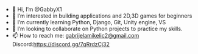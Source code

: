- 👋 Hi, I’m @GabbyX1
- 👀 I’m interested in building applications and 2D,3D games for beginners
- 🌱 I’m currently learning Python, Django, Git, Unity engine, VS
- 💞️ I’m looking to collaborate on Python projects to practice my skills.
- 📫 How to reach me: gabrijelamikelic2@gmail.com Discord:https://discord.gg/7qRrdzCj32

<!---
GabbyX1/GabbyX1 is a ✨ special ✨ repository because its `README.md` (this file) appears on your GitHub profile.
You can click the Preview link to take a look at your changes.
--->
